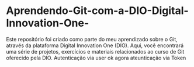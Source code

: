 # Aprendendo-Git-com-a-DIO-Digital-Innovation-One-
Este repositório foi criado como parte do meu aprendizado sobre o Git, através da plataforma Digital Innovation One (DIO). Aqui, você encontrará uma série de projetos, exercícios e materiais relacionados ao curso de Git oferecido pela DIO.
Autenticação via user ok 
agora ateunticação via Token 

